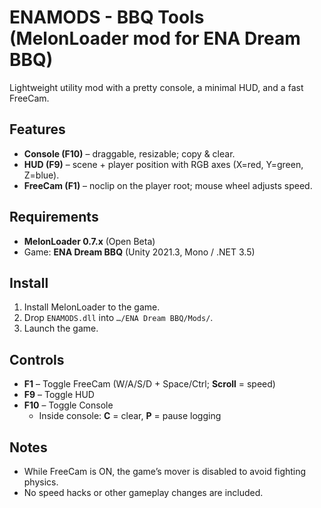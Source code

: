 # ENAMODS - BBQ Tools (MelonLoader mod for **ENA Dream BBQ**)

Lightweight utility mod with a pretty console, a minimal HUD, and a fast FreeCam.

## Features
- **Console (F10)** – draggable, resizable; copy & clear.
- **HUD (F9)** – scene + player position with RGB axes (X=red, Y=green, Z=blue).
- **FreeCam (F1)** – noclip on the player root; mouse wheel adjusts speed.

## Requirements
- **MelonLoader 0.7.x** (Open Beta)  
- Game: **ENA Dream BBQ** (Unity 2021.3, Mono / .NET 3.5)

## Install
1. Install MelonLoader to the game.
2. Drop `ENAMODS.dll` into `…/ENA Dream BBQ/Mods/`.
3. Launch the game.

## Controls
- **F1** – Toggle FreeCam (W/A/S/D + Space/Ctrl; **Scroll** = speed)
- **F9** – Toggle HUD
- **F10** – Toggle Console  
  - Inside console: **C** = clear, **P** = pause logging

## Notes
- While FreeCam is ON, the game’s mover is disabled to avoid fighting physics.
- No speed hacks or other gameplay changes are included.

